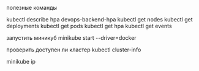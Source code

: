 полезные команды

kubectl describe hpa devops-backend-hpa
kubectl get nodes
kubectl get deployments
kubectl get pods
kubectl get hpa
kubectl get events

запустить миникуб minikube start --driver=docker

проверить доступен ли кластер kubectl cluster-info  

minikube ip

